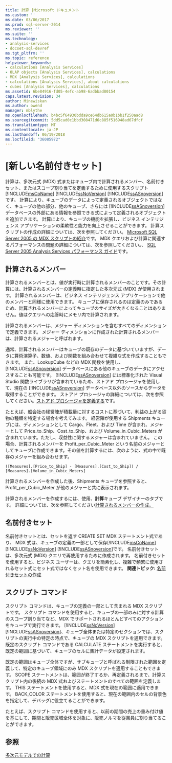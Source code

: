 ```yaml
---
title: 計算 |Microsoft ドキュメント
ms.custom: ''
ms.date: 03/06/2017
ms.prod: sql-server-2014
ms.reviewer: ''
ms.suite: ''
ms.technology:
- analysis-services
- docset-sql-devref
ms.tgt_pltfrm: ''
ms.topic: reference
helpviewer_keywords:
- calculations [Analysis Services]
- OLAP objects [Analysis Services], calculations
- MDX [Analysis Services], calculations
- calculations [Analysis Services], about calculations
- cubes [Analysis Services], calculations
ms.assetid: 6be84916-fd05-4efc-ab98-6adbbad80154
caps.latest.revision: 34
author: Minewiskan
ms.author: owend
manager: mblythe
ms.openlocfilehash: b4bc5f64930bdda9ce64db615a0b1bb1f250aad8
ms.sourcegitcommit: 5dd5cad0c1bbd308471d6c885f516948ad67dfcf
ms.translationtype: MT
ms.contentlocale: ja-JP
ms.lasthandoff: 06/19/2018
ms.locfileid: "36085972"
---
```

# <a name="calculations"></a>[新しい名前付きセット]
  計算は、多次元式 (MDX) 式またはキューブ内で計算されるメンバー、名前付きセット、またはスコープ割り当てを定義するために使用するスクリプト[!INCLUDE[msCoName](../../includes/msconame-md.md)] [!INCLUDE[ssNoVersion](../../includes/ssnoversion-md.md)] [!INCLUDE[ssASnoversion](../../includes/ssasnoversion-md.md)]です。 計算により、キューブのデータによって定義されるオブジェクトではなく、キューブの他の部分、他のキューブ、さらには [!INCLUDE[ssASnoversion](../../includes/ssasnoversion-md.md)] データベースの外部にある情報を参照できる式によって定義されるオブジェクトを追加できます。 計算により、キューブの機能を拡張し、ビジネス インテリジェンス アプリケーションの柔軟性と能力を向上させることができます。 計算スクリプトの作成の詳細については、次を参照してください。 [Microsoft SQL Server 2005 の MDX スクリプトの紹介](http://go.microsoft.com/fwlink/?LinkId=81892)です。 MDX クエリおよび計算に関連するパフォーマンスの問題の詳細については、次を参照してください。、 [SQL Server 2005 Analysis Services パフォーマンス ガイド](http://go.microsoft.com/fwlink/?LinkId=81621)です。  
  
## <a name="calculated-members"></a>計算されるメンバー  
 計算されるメンバーとは、値が実行時に計算されるメンバーのことです。その計算には、計算されるメンバーの定義時に指定した多次元式 (MDX) が使用されます。 計算されるメンバーは、ビジネス インテリジェンス アプリケーションで他のメンバーと同様に使用できます。 キューブに保存されるのは定義のみであるため、計算されるメンバーによってキューブのサイズが大きくなることはありません。値はクエリへの応答時にメモリ内で計算されます。  
  
 計算されるメンバーは、メジャー ディメンションを含むすべてのディメンションで定義できます。 メジャー ディメンションに作成された計算されるメンバーは、計算されるメジャーと呼ばれます。  
  
 通常、計算されるメンバーはキューブの既存のデータに基づいていますが、データに算術演算子、数値、および関数を組み合わせて複雑な式を作成することもできます。 また、LookupCube などの MDX 関数を使用し、[!INCLUDE[ssASnoversion](../../includes/ssasnoversion-md.md)] データベースにある他のキューブのデータにアクセスすることも可能です。 [!INCLUDE[ssASnoversion](../../includes/ssasnoversion-md.md)] には標準化された Visual Studio 関数ライブラリが含まれているため、ストアド プロシージャを使用して、現在の [!INCLUDE[ssASnoversion](../../includes/ssasnoversion-md.md)] データベース以外のソースからデータを取得することができます。 ストアド プロシージャの詳細については、次を参照してください。[ストアド プロシージャを定義する](../multidimensional-models-extending-olap-stored-procedures/defining-stored-procedures.md)です。  
  
 たとえば、船会社の経営陣が積載量に対するコストに基づいて、利益の上がる貨物の種類を特定する場合を考えてみます。 経営陣が使用する Shipments キューブには、ディメンションとして Cargo、Fleet、および Time が含まれ、メジャーとして Price_to_Ship、Cost_to_Ship、および Volume_in_Cubic_Meters が含まれています。ただし、収益性に関するメジャーは含まれていません。 この場合、計算されるメンバーを Profit_per_Cubic_Meter という名前のメジャーとしてキューブに作成できます。その値を計算するには、次のように、式の中で既存のメジャーを組み合わせます。  
  
```  
([Measures].[Price_to_Ship] - [Measures].[Cost_to_Ship]) /  
[Measures].[Volume_in_Cubic_Meters]  
```  
  
 計算されるメンバーを作成した後、Shipments キューブを参照すると、Profit_per_Cubic_Meter が他のメジャーと共に表示されます。  
  
 計算されるメンバーを作成するには、使用、**計算**キューブ デザイナーのタブです。 詳細については、次を参照してください[計算されるメンバーの作成。](../multidimensional-models/create-calculated-members.md)  
  
## <a name="named-sets"></a>名前付きセット  
 名前付きセットとは、セットを返す CREATE SET MDX ステートメント式であり、 MDX 式は、キューブの定義の一部として保存[!INCLUDE[msCoName](../../includes/msconame-md.md)] [!INCLUDE[ssNoVersion](../../includes/ssnoversion-md.md)] [!INCLUDE[ssASnoversion](../../includes/ssasnoversion-md.md)]です。 名前付きセットは、多次元式 (MDX) クエリで再使用するために作成されます。 名前付きセットを使用すると、ビジネス ユーザーは、クエリを簡素化し、複雑で頻繁に使用されるセット式にセット式ではなくセット名を使用できます。 **関連トピック:** [名前付きセットの作成](../multidimensional-models/create-named-sets.md)  
  
## <a name="script-commands"></a>スクリプト コマンド  
 スクリプト コマンドは、キューブの定義の一部として含まれる MDX スクリプトです。 スクリプト コマンドを使用すると、キューブの一部のみに対する計算のスコープ割り当てなど、MDX でサポートされるほとんどすべてのアクションをキューブで実行できます。 [!INCLUDE[ssNoVersion](../../includes/ssnoversion-md.md)] [!INCLUDE[ssASnoversion](../../includes/ssasnoversion-md.md)]、キューブ全体または特定のセクションでは、スクリプトの実行中の特定の時点で、キューブの MDX スクリプトを適用できます。 既定のスクリプト コマンドである CALCULATE ステートメントを実行すると、既定の範囲に基づいて、キューブのセルに集計データが設定されます。  
  
 既定の範囲はキューブ全体ですが、サブキューブと呼ばれる制限された範囲を定義して、特定のキューブ領域にのみ MDX スクリプトを適用することもできます。 SCOPE ステートメントは、範囲が終了するか、再定義されるまで、計算スクリプト内の後続の MDX 式およびステートメントのすべての範囲を定義します。 THIS ステートメントを使用すると、MDX 式を現在の範囲に適用できます。 BACK_COLOR ステートメントを使用すると、現在の範囲内のセルの背景色を指定して、デバッグに役立てることができます。  
  
 たとえば、スクリプト コマンドを使用すると、以前の期間の売上の重み付け値を基にして、期間と販売区域全体を対象に、販売ノルマを従業員に割り当てることができます。  
  
## <a name="see-also"></a>参照  
 [多次元モデルでの計算](../multidimensional-models/calculations-in-multidimensional-models.md)  
  
  